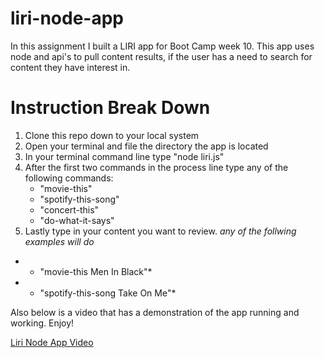 # liri-node-app
In this assignment I built a LIRI app for Boot Camp week 10. This app uses node and api's to pull content results, if the user has a need to search for content they have interest in.

# Instruction Break Down
1. Clone this repo down to your local system
2. Open your terminal and file the directory the app is located
3. In your terminal command line type "node liri.js"
4. After the first two commands in the process line type any of the following commands:
    - "movie-this"
    - "spotify-this-song"
    - "concert-this"
    - "do-what-it-says"
5. Lastly type in your content you want to review.
  *any of the follwing examples will do*
  * - "movie-this Men In Black"*
  * - "spotify-this-song Take On Me"*
  
Also below is a video that has a demonstration of the app running and working. Enjoy!

[Liri Node App Video](https://drive.google.com/file/d/1xJ8NEyDaTqqYL7HMVESmu1mpJPfprDC9/view)

